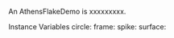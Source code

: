 An AthensFlakeDemo is xxxxxxxxx.Instance Variables	circle:		<Object>	frame:		<Object>	spike:		<Object>	surface:		<Object>circle	- xxxxxframe	- xxxxxspike	- xxxxxsurface	- xxxxx